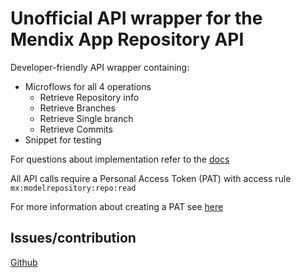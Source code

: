 # Unofficial API wrapper for the Mendix App Repository API
Developer-friendly API wrapper containing:
- Microflows for all 4 operations
    - Retrieve Repository info
    - Retrieve Branches
    - Retrieve Single branch
    - Retrieve Commits
- Snippet for testing

For questions about implementation refer to the [docs](https://docs.mendix.com/apidocs-mxsdk/apidocs/app-repository-api/)

All API calls require a Personal Access Token (PAT) with access rule `mx:modelrepository:repo:read`

For more information about creating a PAT see [here](https://docs.mendix.com/community-tools/mendix-profile/user-settings/#pat)

## Issues/contribution
[Github](https://github.com/nathan-JJRplus/MxAppsRepositoryAPI)
